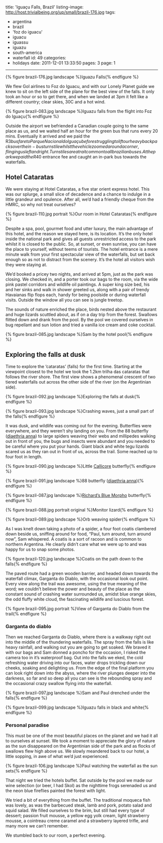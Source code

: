 title: 'Iguaçu Falls, Brazil'
listing-image: http://host.trivialbeing.org/up/small/brazil-176.jpg
tags:
  - argentina
  - brazil
  - 'foz do iguacu'
  - iguacu
  - iguassu
  - iguazu
  - south-america
  - waterfall
id: 49
categories:
  - holidays
date: 2011-12-01 13:33:50
pages: 3
page: 1
---

{% figure brazil-176.jpg landscape %}Iguazu Falls{% endfigure %}

We flew Gol airlines to Foz do Iguacu, and with our Lonely Planet guide we knew to sit on the left side of the plane for the best view of the falls. It only took an hour or so to get there, and when we landed at 3pm it felt like a different country; clear skies, 30C and a hot wind.

{% figure brazil-083.jpg landscape %}Iguazu falls from the flight into Foz do Iguaçu{% endfigure %}

Outside the airport we befriended a Canadian couple going to the same place as us, and we waited half an hour for the green bus that runs every 20 mins. Eventually it arrived and we paid the R$3 bus fare to Parque Nacional do Iguaçu before struggling to lift our heavy backpacks over the in-bus turnstile whilst the vehicle zoomed around a corner, flinging us left and right. Turnstiles are a trait common to all brazilian buses. At the park we paid the R$40 entrance fee and caught an in-park bus towards the waterfalls.

## Hotel Cataratas

We were staying at Hotel Cataratas, a five star orient express hotel. This was our splurge, a small slice of decadence and a chance to indulge in a little grandeur and opulence. After all, we’d had a friendly cheque from the HMRC, so why not treat ourselves?

{% figure brazil-110.jpg portrait %}Our room in Hotel Cataratas{% endfigure %}

Despite a spa, pool, gourmet food and utter luxury, the main advantage of this hotel, and the reason we stayed here, is its location. It’s the only hotel inside the national park and gives all guests unrestricted access to the park whilst it is closed to the public. So, at sunset, or even sunrise, you can have the place to yourself, without teems of tourists. The hotel entrance is a mere minute walk from your first spectacular view of the waterfalls, but set back enough so as not to distract from the scenery. It’s the hotel all visitors wish they were staying at.

We’d booked a pricey two nights, and arrived at 5pm, just as the park was closing. We checked in, and a porter took our bags to the room, via the wide pink pastel corridors and wildlife oil paintings. A super king size bed, his and her sinks and walk in shower greeted us, along with a pair of trendy Havaianas flip flops each, handy for being poolside or during waterfall visits. Outside the window all you can see is jungle treetop.

The sounds of nature enriched the place, birds nested above the restaurant and huge lizards scuttled about, as if on a day trip from the forest. Swallows flitted down and drank from the pool. By the pool we covered ourselves in bug repellant and sun lotion and tried a vanilla ice cream and coke cocktail.

{% figure brazil-085.jpg landscape %}Sam by the hotel pool{% endfigure %}

## Exploring the falls at dusk

Time to explore the ‘cataratas’ (falls) for the first time. Starting at the viewpoint closest to the hotel we took the 1.2km trilha das cataratas that follows the river shore. The first view shows a phenomenal crescent of two tiered waterfalls out across the other side of the river (on the Argentinian side).

{% figure brazil-092.jpg landscape %}Exploring the falls at dusk{% endfigure %}

{% figure brazil-093.jpg landscape %}Crashing waves, just a small part of the falls{% endfigure %}

It was dusk, and wildlife was coming out for the evening. Butterflies were everywhere, and they weren’t shy landing on you. From the 88 butterfly ([diaethria anna](http://en.wikipedia.org/wiki/Diaethria_anna)) to large spiders weaving their webs and millipedes walking out in front of you, the bugs and insects were abundant and you needed to be careful where you put your hands. Giant black and white tegu lizards scared us as they ran out in front of us, across the trail. Some reached up to four foot in length.

{% figure brazil-090.jpg landscape %}Little [Callicore](http://en.wikipedia.org/wiki/Callicore) butterfly{% endfigure %}

{% figure brazil-091.jpg landscape %}88 butterfly ([diaethria anna](http://en.wikipedia.org/wiki/Diaethria_anna)){% endfigure %}

{% figure brazil-087.jpg landscape %}[Richard’s Blue Morpho](http://en.wikipedia.org/wiki/Morpho_richardius) butterfly{% endfigure %}

{% figure brazil-088.jpg portrait original %}Monitor lizard{% endfigure %}

{% figure brazil-089.jpg landscape %}Orb weaving spider{% endfigure %}

As I was knelt down taking a photo of a spider, a four foot coatis clambered down beside us, sniffing around for food, “Paul, turn around, turn around now”, Sam whispered. A coatis is a sort of racoon and is common to northern Argentina. He clearly didn’t care what we were up to and was happy for us to snap some photos.

{% figure brazil-120.jpg landscape %}Coatis on the path down to the falls{% endfigure %}

The paved route had a green wooden barrier, and headed down towards the waterfall climax, Garganta do Diablo, with the occasional look out point. Every view along the trail was awesome, using the true meaning of the word; we couldn’t believe the power and beauty of the place as the constant sound of crashing water surrounded us, amidst blue orange skies, the odd fluffy white cloud, the fascinating wildlife and luscious forest.

{% figure brazil-095.jpg portrait %}View of Garganta do Diablo from the trail{% endfigure %}

### Garganta do diablo

Then we reached Garganta do Diablo, where there is a walkway right out into the middle of the thundering waterfalls. The spray from the falls is like heavy rainfall, and walking out you are going to get soaked. We braved it with our bags and Sam donned a poncho for the occasion, I risked the camera too in it’s waterproof bag. Out into the falls we eked, the cold refreshing water driving into our faces, water drops trickling down our cheeks, soaking and delighting us. From the edge of the final platform you can look right down into the abyss, where the river plunges deeper into the darkness, so far and so deep all you can see is the rebounding spray and the occasional crazy swallow flying into the waterfall.

{% figure brazil-097.jpg landscape %}Sam and Paul drenched under the falls{% endfigure %}

{% figure brazil-099.jpg landscape %}Iguazu falls in black and white{% endfigure %}

### Personal paradise

This must be one of the most beautiful places on the planet and we had it all to ourselves at sunset. We took a moment to appreciate the glory of nature as the sun disappeared on the Argentinian side of the park and as flocks of swallows flew high above us. We slowly meandered back to our hotel, a little sopping, in awe of what we’d just experienced.

{% figure brazil-106.jpg landscape %}Paul watching the waterfall as the sun sets{% endfigure %}

That night we tried the hotels buffet. Sat outside by the pool we made our wine selection (or beer, I had Skol) as the nighttime frogs serenaded us and the neon blue fireflies painted the forest with light.

We tried a bit of everything from the buffet. The traditional moqueca fish was lovely, as was the barbecued steak, lamb and pork, potato salad and squid salad. We filled ourselves to the brim, but still had every type of dessert; passion fruit mousse, a yellow egg yolk cream, light strawberry mousse, a cointreau creme caramel and a strawberry layered trifle, and many more we can’t remember.

We stumbled back to our room, a perfect evening.
